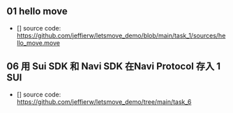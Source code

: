 ##   01 hello move  
- [] source code: https://github.com/jeffierw/letsmove_demo/blob/main/task_1/sources/hello_move.move

##   06 用 Sui SDK 和 Navi SDK 在Navi Protocol 存入 1 SUI
- [] source code: https://github.com/jeffierw/letsmove_demo/tree/main/task_6